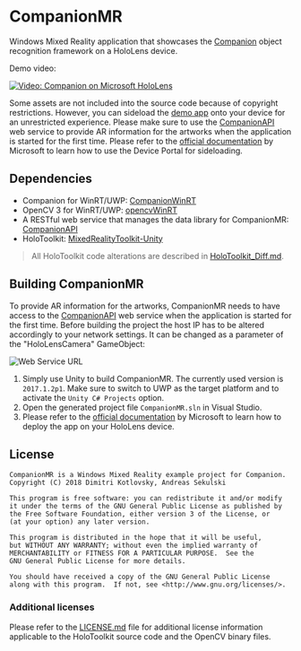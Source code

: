 # CompanionMR

Windows Mixed Reality application that showcases the [Companion](https://github.com/LibCompanion/Companion) object recognition framework on a HoloLens device.

Demo video:

[![Video: Companion on Microsoft HoloLens](https://img.youtube.com/vi/d8Utp1bLp0Y/0.jpg)](https://www.youtube.com/watch?v=d8Utp1bLp0Y)

Some assets are not included into the source code because of copyright restrictions. However, you can sideload the [demo app](../../releases/latest) onto your device for an unrestricted experience. Please make sure to use the [CompanionAPI](https://github.com/LibCompanion/CompanionAPI) web service to provide AR information for the artworks when the application is started for the first time. Please refer to the [official documentation](https://developer.microsoft.com/en-us/windows/mixed-reality/using_the_windows_device_portal#apps) by Microsoft to learn how to use the Device Portal for sideloading.

## Dependencies

* Companion for WinRT/UWP: [CompanionWinRT](https://github.com/LibCompanion/CompanionWinRT)
* OpenCV 3 for WinRT/UWP: [opencvWinRT](https://github.com/LibCompanion/opencvWinRT)
* A RESTful web service that manages the data library for CompanionMR: [CompanionAPI](https://github.com/LibCompanion/CompanionAPI)
* HoloToolkit: [MixedRealityToolkit-Unity](https://github.com/Microsoft/MixedRealityToolkit-Unity)
> All HoloToolkit code alterations are described in [HoloToolkit_Diff.md](Assets/HoloToolkit/HoloToolkit_Diff.md).

## Building CompanionMR

To provide AR information for the artworks, CompanionMR needs to have access to the [CompanionAPI](https://github.com/LibCompanion/CompanionAPI) web service when the application is started for the first time. Before building the project the host IP has to be altered accordingly to your network settings. It can be changed as a parameter of the "HoloLensCamera" GameObject:

![Web Service URL](https://libcompanion.github.io/CompanionDoc/images/example/webservice.jpg "Web Service URL")

1. Simply use Unity to build CompanionMR. The currently used version is `2017.1.2p1`. Make sure to switch to UWP as the target platform and to activate the `Unity C# Projects` option.
3. Open the generated project file `CompanionMR.sln` in Visual Studio.
4. Please refer to the [official documentation](https://developer.microsoft.com/en-us/windows/mixed-reality/using_visual_studio) by Microsoft to learn how to deploy the app on your HoloLens device.

## License

```
CompanionMR is a Windows Mixed Reality example project for Companion.
Copyright (C) 2018 Dimitri Kotlovsky, Andreas Sekulski

This program is free software: you can redistribute it and/or modify
it under the terms of the GNU General Public License as published by
the Free Software Foundation, either version 3 of the License, or
(at your option) any later version.

This program is distributed in the hope that it will be useful,
but WITHOUT ANY WARRANTY; without even the implied warranty of
MERCHANTABILITY or FITNESS FOR A PARTICULAR PURPOSE.  See the
GNU General Public License for more details.

You should have received a copy of the GNU General Public License
along with this program.  If not, see <http://www.gnu.org/licenses/>.
```

### Additional licenses

Please refer to the [LICENSE.md](/LICENSE.md) file for additional license information applicable to the HoloToolkit source code and the OpenCV binary files.
